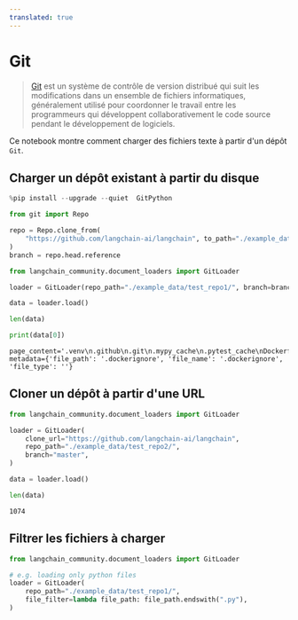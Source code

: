 ```yaml
---
translated: true
---
```


# Git

>[Git](https://en.wikipedia.org/wiki/Git) est un système de contrôle de version distribué qui suit les modifications dans un ensemble de fichiers informatiques, généralement utilisé pour coordonner le travail entre les programmeurs qui développent collaborativement le code source pendant le développement de logiciels.

Ce notebook montre comment charger des fichiers texte à partir d'un dépôt `Git`.

## Charger un dépôt existant à partir du disque

```python
%pip install --upgrade --quiet  GitPython
```

```python
from git import Repo

repo = Repo.clone_from(
    "https://github.com/langchain-ai/langchain", to_path="./example_data/test_repo1"
)
branch = repo.head.reference
```

```python
from langchain_community.document_loaders import GitLoader
```

```python
loader = GitLoader(repo_path="./example_data/test_repo1/", branch=branch)
```

```python
data = loader.load()
```

```python
len(data)
```

```python
print(data[0])
```

```output
page_content='.venv\n.github\n.git\n.mypy_cache\n.pytest_cache\nDockerfile' metadata={'file_path': '.dockerignore', 'file_name': '.dockerignore', 'file_type': ''}
```

## Cloner un dépôt à partir d'une URL

```python
from langchain_community.document_loaders import GitLoader
```

```python
loader = GitLoader(
    clone_url="https://github.com/langchain-ai/langchain",
    repo_path="./example_data/test_repo2/",
    branch="master",
)
```

```python
data = loader.load()
```

```python
len(data)
```

```output
1074
```

## Filtrer les fichiers à charger

```python
from langchain_community.document_loaders import GitLoader

# e.g. loading only python files
loader = GitLoader(
    repo_path="./example_data/test_repo1/",
    file_filter=lambda file_path: file_path.endswith(".py"),
)
```

